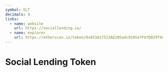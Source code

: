 ```yaml
---
symbol: SLT
decimals: 9
links:
  - name: website
    url: https://sociallending.io/
  - name: explorer
    url: https://etherscan.io/token/0x851017523AE205adc9195e7F97D029f4Cfe7794c
---
```


# Social Lending Token
